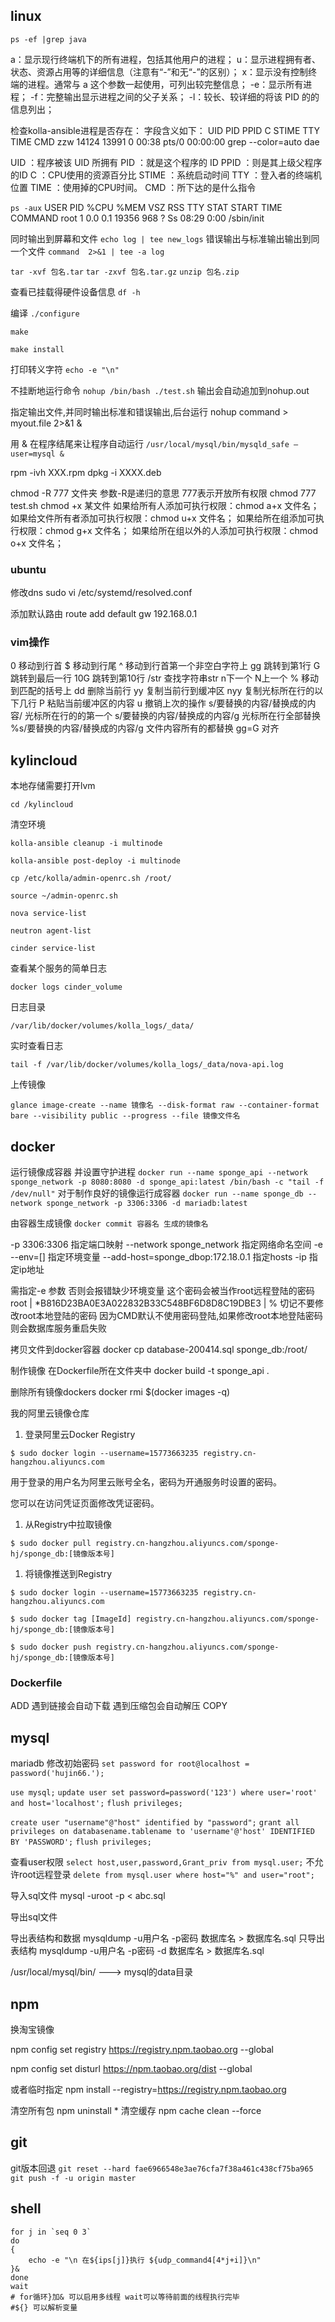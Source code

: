 
## linux


`ps -ef |grep java`

a：显示现行终端机下的所有进程，包括其他用户的进程；
u：显示进程拥有者、状态、资源占用等的详细信息（注意有“-”和无“-”的区别）；
x：显示没有控制终端的进程。通常与 a 这个参数一起使用，可列出较完整信息；
-e：显示所有进程；
-f：完整输出显示进程之间的父子关系；
-l：较长、较详细的将该 PID 的的信息列出；

检查kolla-ansible进程是否存在：
字段含义如下：
UID       PID       PPID      C     STIME    TTY       TIME         CMD
zzw      14124   13991      0     00:38      pts/0      00:00:00    grep --color=auto dae
 
UID      ：程序被该 UID 所拥有
PID      ：就是这个程序的 ID 
PPID    ：则是其上级父程序的ID
C          ：CPU使用的资源百分比
STIME ：系统启动时间
TTY     ：登入者的终端机位置
TIME   ：使用掉的CPU时间。
CMD   ：所下达的是什么指令

`ps -aux`
USER        PID %CPU %MEM    VSZ   RSS TTY      STAT START   TIME COMMAND
root          1  0.0  0.1  19356   968 ?        Ss   08:29   0:00 /sbin/init

同时输出到屏幕和文件
`echo log | tee new_logs`
错误输出与标准输出输出到同一个文件
`command  2>&1 | tee -a log`


`tar -xvf 包名.tar`
`tar -zxvf 包名.tar.gz`
`unzip 包名.zip`

查看已挂载得硬件设备信息
`df -h`

编译
`./configure`

`make`

`make install`

打印转义字符
`echo -e "\n"`

不挂断地运行命令
`nohup /bin/bash ./test.sh`
输出会自动追加到nohup.out

指定输出文件,并同时输出标准和错误输出,后台运行
nohup command > myout.file 2>&1 &


用 & 在程序结尾来让程序自动运行
`/usr/local/mysql/bin/mysqld_safe –user=mysql &`

rpm -ivh XXX.rpm
dpkg -i XXXX.deb

chmod -R 777 文件夹
参数-R是递归的意思
777表示开放所有权限
chmod 777 test.sh
chmod +x 某文件
如果给所有人添加可执行权限：chmod a+x 文件名；
如果给文件所有者添加可执行权限：chmod u+x 文件名；
如果给所在组添加可执行权限：chmod g+x 文件名；
如果给所在组以外的人添加可执行权限：chmod o+x 文件名；


### ubuntu
修改dns
sudo vi /etc/systemd/resolved.conf

添加默认路由
route add default gw 192.168.0.1

### vim操作

0 移动到行首
$ 移动到行尾
^ 移动到行首第一个非空白字符上
gg 跳转到第1行
G 跳转到最后一行
10G 跳转到第10行
/str 查找字符串str 
    n下一个 N上一个
% 移动到匹配的括号上
dd 删除当前行
yy 复制当前行到缓冲区
nyy 复制光标所在行的以下几行
P 粘贴当前缓冲区的内容
u 撤销上次的操作
s/要替换的内容/替换成的内容/   光标所在行的的第一个
s/要替换的内容/替换成的内容/g   光标所在行全部替换
%s/要替换的内容/替换成的内容/g  文件内容所有的都替换
gg=G 对齐


## kylincloud

本地存储需要打开lvm


`cd /kylincloud`

清空环境

`kolla-ansible cleanup -i multinode`

`kolla-ansible post-deploy -i multinode`

`cp /etc/kolla/admin-openrc.sh /root/`

`source ~/admin-openrc.sh`

`nova service-list`

`neutron agent-list`

`cinder service-list`

查看某个服务的简单日志

`docker logs cinder_volume`

日志目录

`/var/lib/docker/volumes/kolla_logs/_data/`

实时查看日志

`tail -f /var/lib/docker/volumes/kolla_logs/_data/nova-api.log`

上传镜像

`glance image-create --name 镜像名 --disk-format raw --container-format bare --visibility public --progress --file 镜像文件名`

## docker 

运行镜像成容器 并设置守护进程
`docker run --name sponge_api --network sponge_network -p 8080:8080 -d sponge_api:latest /bin/bash -c "tail -f /dev/null"`
对于制作良好的镜像运行成容器
`docker run --name sponge_db --network sponge_network -p 3306:3306 -d mariadb:latest`

由容器生成镜像
`docker commit 容器名 生成的镜像名`

-p 3306:3306 指定端口映射
--network sponge_network 指定网络命名空间
-e --env=[] 指定环境变量
--add-host=sponge_dbop:172.18.0.1 指定hosts
-ip 指定ip地址

需指定-e 参数 否则会报错缺少环境变量
这个密码会被当作root远程登陆的密码
root | *B816D23BA0E3A022832B33C548BF6D8D8C19DBE3 | %
切记不要修改root本地登陆的密码 因为CMD默认不使用密码登陆,如果修改root本地登陆密码则会数据库服务重启失败

拷贝文件到docker容器
docker cp database-200414.sql sponge_db:/root/

制作镜像
在Dockerfile所在文件夹中
docker build -t sponge_api .

删除所有镜像dockers
docker rmi $(docker images -q) 

我的阿里云镜像仓库

1. 登录阿里云Docker Registry
   
`$ sudo docker login --username=15773663235 registry.cn-hangzhou.aliyuncs.com`

用于登录的用户名为阿里云账号全名，密码为开通服务时设置的密码。

您可以在访问凭证页面修改凭证密码。

1. 从Registry中拉取镜像
   
`$ sudo docker pull registry.cn-hangzhou.aliyuncs.com/sponge-hj/sponge_db:[镜像版本号]`

1. 将镜像推送到Registry

`$ sudo docker login --username=15773663235 registry.cn-hangzhou.aliyuncs.com`

`$ sudo docker tag [ImageId] registry.cn-hangzhou.aliyuncs.com/sponge-hj/sponge_db:[镜像版本号]`

`$ sudo docker push registry.cn-hangzhou.aliyuncs.com/sponge-hj/sponge_db:[镜像版本号]`


### Dockerfile

ADD 遇到链接会自动下载 遇到压缩包会自动解压
COPY 


## mysql

mariadb 修改初始密码
`set password for root@localhost = password('hujin66.');`

`use mysql;`
`update user set password=password('123') where user='root' and host='localhost';`
`flush privileges;`


`create user "username"@"host" identified by "password";`
`grant all privileges on databasename.tablename to 'username'@'host' IDENTIFIED BY 'PASSWORD';`
`flush privileges;`

查看user权限
`select host,user,password,Grant_priv from mysql.user;`
不允许root远程登录
`delete from mysql.user where host="%" and user="root";`

导入sql文件
mysql -uroot -p < abc.sql

导出sql文件

导出表结构和数据
mysqldump -u用户名 -p密码 数据库名 > 数据库名.sql
只导出表结构
mysqldump -u用户名 -p密码 -d 数据库名 > 数据库名.sql

/usr/local/mysql/bin/  --->  mysql的data目录

## npm

换淘宝镜像

npm config set registry https://registry.npm.taobao.org --global

npm config set disturl https://npm.taobao.org/dist --global

或者临时指定
npm install --registry=https://registry.npm.taobao.org

清空所有包
npm uninstall *
清空缓存
npm cache clean --force
## git

git版本回退
`git reset --hard fae6966548e3ae76cfa7f38a461c438cf75ba965`
`git push -f -u origin master`


## shell

```shell
for j in `seq 0 3`
do
{
    echo -e "\n 在${ips[j]}执行 ${udp_command4[4*j+i]}\n"
}&
done
wait
# for循环}加& 可以启用多线程 wait可以等待前面的线程执行完毕
#${} 可以解析变量
```

